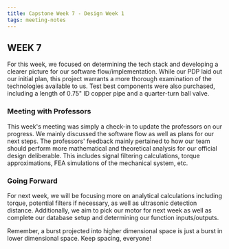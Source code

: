 ```yaml
---
title: Capstone Week 7 - Design Week 1
tags: meeting-notes
---
```

## WEEK 7

For this week, we focused on determining the tech stack and developing a clearer picture for our software flow/implementation. While our PDP laid out our initial plan, this project warrants a more thorough examination of the technologies available to us. Test best components were also purchased, including a length of 0.75" ID copper pipe and a quarter-turn ball valve.

### Meeting with Professors
This week's meeting was simply a check-in to update the professors on our progress. We mainly discussed the software flow as well as plans for our next steps. The professors' feedback mainly pertained to how our team should perform more mathematical and theoretical analysis for our official design deliberable. This includes signal filtering calculations, torque approximations, FEA simulations of the mechanical system, etc.

### Going Forward
For next week, we will be focusing more on analytical calculations including torque, potential filters if necessary, as well as ultrasonic detection distance. Additionally, we aim to pick our motor for next week as well as complete our database setup and determining our function inputs/outputs.

Remember, a burst projected into higher dimensional space is just a burst in lower dimensional space. Keep spacing, everyone!
<!--more-->